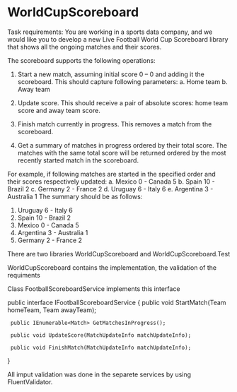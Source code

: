 # WorldCupScoreboard

Task requirements:
You are working in a sports data company, and we would like you to develop a new Live Football
World Cup Scoreboard library that shows all the ongoing matches and their scores.

The scoreboard supports the following operations:

1. Start a new match, assuming initial score 0 – 0 and adding it the scoreboard.
This should capture following parameters:
a. Home team
b. Away team

2. Update score. This should receive a pair of absolute scores: home team score and away
team score.

3. Finish match currently in progress. This removes a match from the scoreboard.

4. Get a summary of matches in progress ordered by their total score. The matches with the
same total score will be returned ordered by the most recently started match in the
scoreboard.


For example, if following matches are started in the specified order and their scores
respectively updated:
a. Mexico 0 - Canada 5
b. Spain 10 - Brazil 2
c. Germany 2 - France 2
d. Uruguay 6 - Italy 6
e. Argentina 3 - Australia 1
The summary should be as follows:
1. Uruguay 6 - Italy 6
2. Spain 10 - Brazil 2
3. Mexico 0 - Canada 5
4. Argentina 3 - Australia 1
5. Germany 2 - France 2


There are two libraries WorldCupScoreboard and WorldCupScoreboard.Test

WorldCupScoreboard contains the implementation, the validation of the requiments

Class FootballScoreboardService implements this interface

 public interface IFootballScoreboardService
 {
     public void StartMatch(Team homeTeam, Team awayTeam);

     public IEnumerable<Match> GetMatchesInProgress();

     public void UpdateScore(MatchUpdateInfo matchUpdateInfo);

     public void FinishMatch(MatchUpdateInfo matchUpdateInfo);
 }
 
 All imput validation was done in the separete services by using FluentValidator.
 
 